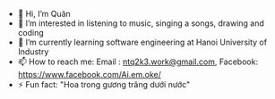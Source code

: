 - 👋 Hi, I’m Quân
- 👀 I’m interested in listening to music, singing a songs, drawing and coding
- 🌱 I’m currently learning software engineering at Hanoi University of Industry
- 📫 How to reach me:
      Email : ntq2k3.work@gmail.com,
      Facebook: https://www.facebook.com/Ai.em.oke/
- ⚡ Fun fact: "Hoa trong gương trăng dưới nước"

<!---
ntq2k3work/ntq2k3work is a ✨ special ✨ repository because its `README.md` (this file) appears on your GitHub profile.
You can click the Preview link to take a look at your changes.
--->
